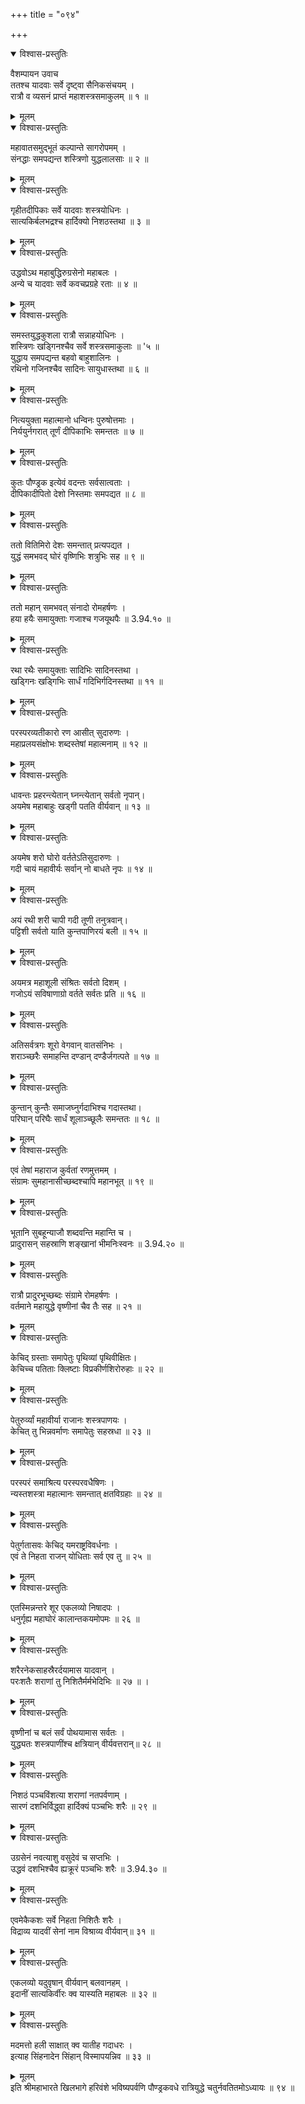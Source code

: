+++
title = "०९४"

+++

<details open><summary>विश्वास-प्रस्तुतिः</summary>

वैशम्पायन उवाच  
ततश्च यादवाः सर्वे दृष्ट्वा सैनिकसंचयम् ।  
रात्रौ व व्यसनं प्राप्तं महाशस्त्रसमाकुलम् ॥ १ ॥
</details>

<details><summary>मूलम्</summary>

वैशम्पायन उवाच  
ततश्च यादवाः सर्वे दृष्ट्वा सैनिकसंचयम् ।  
रात्रौ व व्यसनं प्राप्तं महाशस्त्रसमाकुलम् ॥ १ ॥
</details>

<details open><summary>विश्वास-प्रस्तुतिः</summary>

महावातसमुद्भूतं कल्पान्ते सागरोपमम् ।  
संनद्धाः समपद्यन्त शस्त्रिणो युद्धलालसाः ॥ २ ॥
</details>

<details><summary>मूलम्</summary>

महावातसमुद्भूतं कल्पान्ते सागरोपमम् ।  
संनद्धाः समपद्यन्त शस्त्रिणो युद्धलालसाः ॥ २ ॥
</details>

<details open><summary>विश्वास-प्रस्तुतिः</summary>

गृहीतदीपिकाः सर्वे यादवाः शस्त्रयोधिनः ।  
सात्यकिर्बलभद्रश्च हार्दिक्यो निशठस्तथा ॥ ३ ॥
</details>

<details><summary>मूलम्</summary>

गृहीतदीपिकाः सर्वे यादवाः शस्त्रयोधिनः ।  
सात्यकिर्बलभद्रश्च हार्दिक्यो निशठस्तथा ॥ ३ ॥
</details>

<details open><summary>विश्वास-प्रस्तुतिः</summary>

उद्धवोऽथ महाबुद्धिरुग्रसेनो महाबलः ।  
अन्ये च यादवाः सर्वे कवचप्रग्रहे रताः ॥ ४ ॥
</details>

<details><summary>मूलम्</summary>

उद्धवोऽथ महाबुद्धिरुग्रसेनो महाबलः ।  
अन्ये च यादवाः सर्वे कवचप्रग्रहे रताः ॥ ४ ॥
</details>

<details open><summary>विश्वास-प्रस्तुतिः</summary>

समस्तयुद्धकुशला रात्रौ सन्नाहयोधिनः ।  
शस्त्रिणः खड्गिनश्चैव सर्वे शस्त्रसमाकुलाः ॥ '५ ॥  
युद्धाय समपद्यन्त बहवो बाहुशालिनः ।  
रथिनो गजिनश्चैव सादिनः सायुधास्तथा ॥ ६ ॥
</details>

<details><summary>मूलम्</summary>

समस्तयुद्धकुशला रात्रौ सन्नाहयोधिनः ।  
शस्त्रिणः खड्गिनश्चैव सर्वे शस्त्रसमाकुलाः ॥ '५ ॥  
युद्धाय समपद्यन्त बहवो बाहुशालिनः ।  
रथिनो गजिनश्चैव सादिनः सायुधास्तथा ॥ ६ ॥
</details>

<details open><summary>विश्वास-प्रस्तुतिः</summary>

नित्ययुक्ता महात्मानो धन्विनः पुरुषोत्तमाः ।  
निर्ययुर्नगरात् तूर्णं दीपिकाभिः समन्ततः ॥ ७ ॥
</details>

<details><summary>मूलम्</summary>

नित्ययुक्ता महात्मानो धन्विनः पुरुषोत्तमाः ।  
निर्ययुर्नगरात् तूर्णं दीपिकाभिः समन्ततः ॥ ७ ॥
</details>

<details open><summary>विश्वास-प्रस्तुतिः</summary>

कुतः पौण्ड्रक इत्येवं वदन्तः सर्वसात्वताः ।  
दीपिकादीपितो देशो निस्तमाः समपद्यत ॥ ८ ॥
</details>

<details><summary>मूलम्</summary>

कुतः पौण्ड्रक इत्येवं वदन्तः सर्वसात्वताः ।  
दीपिकादीपितो देशो निस्तमाः समपद्यत ॥ ८ ॥
</details>

<details open><summary>विश्वास-प्रस्तुतिः</summary>

ततो वितिमिरो देशः समन्तात् प्रत्यपद्यत ।  
युद्धं समभवद् घोरं वृष्णिभिः शत्रुभिः सह ॥ ९ ॥
</details>

<details><summary>मूलम्</summary>

ततो वितिमिरो देशः समन्तात् प्रत्यपद्यत ।  
युद्धं समभवद् घोरं वृष्णिभिः शत्रुभिः सह ॥ ९ ॥
</details>

<details open><summary>विश्वास-प्रस्तुतिः</summary>

ततो महान् समभवत् संनादो रोमहर्षणः ।  
हया हयैः समायुक्ताः गजाश्च गजयूथपैः ॥ 3.94.१० ॥
</details>

<details><summary>मूलम्</summary>

ततो महान् समभवत् संनादो रोमहर्षणः ।  
हया हयैः समायुक्ताः गजाश्च गजयूथपैः ॥ 3.94.१० ॥
</details>

<details open><summary>विश्वास-प्रस्तुतिः</summary>

रथा रथैः समायुक्ताः सादिभिः सादिनस्तथा ।  
खड्गिनः खड्गिभिः सार्धं गदिभिर्गदिनस्तथा ॥ ११ ॥
</details>

<details><summary>मूलम्</summary>

रथा रथैः समायुक्ताः सादिभिः सादिनस्तथा ।  
खड्गिनः खड्गिभिः सार्धं गदिभिर्गदिनस्तथा ॥ ११ ॥
</details>

<details open><summary>विश्वास-प्रस्तुतिः</summary>

परस्परव्यतीकारो रण आसीत् सुदारुणः ।  
महाप्रलयसंक्षोभः शब्दस्तेषां महात्मनाम् ॥ १२ ॥
</details>

<details><summary>मूलम्</summary>

परस्परव्यतीकारो रण आसीत् सुदारुणः ।  
महाप्रलयसंक्षोभः शब्दस्तेषां महात्मनाम् ॥ १२ ॥
</details>

<details open><summary>विश्वास-प्रस्तुतिः</summary>

धावन्तः प्रहरन्त्येतान् घ्नन्त्येतान् सर्वतो नृपान्।  
अयमेष महाबाहुः खड्गी पतति वीर्यवान् ॥ १३ ॥
</details>

<details><summary>मूलम्</summary>

धावन्तः प्रहरन्त्येतान् घ्नन्त्येतान् सर्वतो नृपान्।  
अयमेष महाबाहुः खड्गी पतति वीर्यवान् ॥ १३ ॥
</details>

<details open><summary>विश्वास-प्रस्तुतिः</summary>

अयमेष शरो घोरो वर्ततेऽतिसुदारुणः ।  
गदी चायं महावीर्यः सर्वान् नो बाधते नृपः ॥ १४ ॥
</details>

<details><summary>मूलम्</summary>

अयमेष शरो घोरो वर्ततेऽतिसुदारुणः ।  
गदी चायं महावीर्यः सर्वान् नो बाधते नृपः ॥ १४ ॥
</details>

<details open><summary>विश्वास-प्रस्तुतिः</summary>

अयं रथी शरी चापी गदी तूणी तनुत्रवान्।  
पट्टिशी सर्वतो याति कुन्तपाणिरयं बली ॥ १५ ॥
</details>

<details><summary>मूलम्</summary>

अयं रथी शरी चापी गदी तूणी तनुत्रवान्।  
पट्टिशी सर्वतो याति कुन्तपाणिरयं बली ॥ १५ ॥
</details>

<details open><summary>विश्वास-प्रस्तुतिः</summary>

अयमत्र महाशूली संश्रितः सर्वतो दिशम् ।  
गजोऽयं सविषाणाग्रो वर्तते सर्वतः प्रति ॥ १६ ॥
</details>

<details><summary>मूलम्</summary>

अयमत्र महाशूली संश्रितः सर्वतो दिशम् ।  
गजोऽयं सविषाणाग्रो वर्तते सर्वतः प्रति ॥ १६ ॥
</details>

<details open><summary>विश्वास-प्रस्तुतिः</summary>

अतिसर्वत्रगः शूरो वेगवान् वातसंनिभः ।  
शराञ्च्छरैः समाहन्ति दण्डान् दण्डैर्जगत्पते ॥ १७ ॥
</details>

<details><summary>मूलम्</summary>

अतिसर्वत्रगः शूरो वेगवान् वातसंनिभः ।  
शराञ्च्छरैः समाहन्ति दण्डान् दण्डैर्जगत्पते ॥ १७ ॥
</details>

<details open><summary>विश्वास-प्रस्तुतिः</summary>

कुन्तान् कुन्तैः समाजघ्नुर्गदाभिश्च गदास्तथा।  
परिघान् परिघैः सार्धं शूलाञ्च्छूलैः समन्ततः ॥ १८ ॥
</details>

<details><summary>मूलम्</summary>

कुन्तान् कुन्तैः समाजघ्नुर्गदाभिश्च गदास्तथा।  
परिघान् परिघैः सार्धं शूलाञ्च्छूलैः समन्ततः ॥ १८ ॥
</details>

<details open><summary>विश्वास-प्रस्तुतिः</summary>

एवं तेषां महाराज कुर्वतां रणमुत्तमम् ।  
संग्रामः सुमहानासीच्छब्दश्चापि महानभूत् ॥ १९ ॥
</details>

<details><summary>मूलम्</summary>

एवं तेषां महाराज कुर्वतां रणमुत्तमम् ।  
संग्रामः सुमहानासीच्छब्दश्चापि महानभूत् ॥ १९ ॥
</details>

<details open><summary>विश्वास-प्रस्तुतिः</summary>

भूतानि सुबहून्याजौ शब्दवन्ति महान्ति च ।  
प्रादुरासन् सहस्राणि शङ्खानां भीमनिःस्वनः ॥ 3.94.२० ॥
</details>

<details><summary>मूलम्</summary>

भूतानि सुबहून्याजौ शब्दवन्ति महान्ति च ।  
प्रादुरासन् सहस्राणि शङ्खानां भीमनिःस्वनः ॥ 3.94.२० ॥
</details>

<details open><summary>विश्वास-प्रस्तुतिः</summary>

रात्रौ प्रादुरभूच्छब्दः संग्रामे रोमहर्षणः ।  
वर्तमाने महायुद्धे वृष्णीनां चैव तैः सह ॥ २१ ॥
</details>

<details><summary>मूलम्</summary>

रात्रौ प्रादुरभूच्छब्दः संग्रामे रोमहर्षणः ।  
वर्तमाने महायुद्धे वृष्णीनां चैव तैः सह ॥ २१ ॥
</details>

<details open><summary>विश्वास-प्रस्तुतिः</summary>

केचिद् ग्रस्ताः समापेतुः पृथिव्यां पृथिवीक्षितः।  
केचिच्च पतिताः क्लिष्टाः विप्रकीर्णशिरोरुहाः ॥ २२ ॥
</details>

<details><summary>मूलम्</summary>

केचिद् ग्रस्ताः समापेतुः पृथिव्यां पृथिवीक्षितः।  
केचिच्च पतिताः क्लिष्टाः विप्रकीर्णशिरोरुहाः ॥ २२ ॥
</details>

<details open><summary>विश्वास-प्रस्तुतिः</summary>

पेतुरुर्व्यां महावीर्या राजानः शस्त्रपाणयः ।  
केचित् तु भिन्नवर्माणः समापेतुः सहस्रधा ॥ २३ ॥
</details>

<details><summary>मूलम्</summary>

पेतुरुर्व्यां महावीर्या राजानः शस्त्रपाणयः ।  
केचित् तु भिन्नवर्माणः समापेतुः सहस्रधा ॥ २३ ॥
</details>

<details open><summary>विश्वास-प्रस्तुतिः</summary>

परस्परं समाश्रित्य परस्परवधैषिणः ।  
न्यस्तशस्त्रा महात्मानः समन्तात् क्षतविग्रहाः ॥ २४ ॥
</details>

<details><summary>मूलम्</summary>

परस्परं समाश्रित्य परस्परवधैषिणः ।  
न्यस्तशस्त्रा महात्मानः समन्तात् क्षतविग्रहाः ॥ २४ ॥
</details>

<details open><summary>विश्वास-प्रस्तुतिः</summary>

पेतुर्गतासवः केचिद् यमराष्ट्रविवर्धनाः ।  
एवं ते निहता राजन् योधिताः सर्व एव तु ॥ २५ ॥
</details>

<details><summary>मूलम्</summary>

पेतुर्गतासवः केचिद् यमराष्ट्रविवर्धनाः ।  
एवं ते निहता राजन् योधिताः सर्व एव तु ॥ २५ ॥
</details>

<details open><summary>विश्वास-प्रस्तुतिः</summary>

एतस्मिन्नन्तरे शूर एकलव्यो निषादपः ।  
धनुर्गृह्य महाघोरं कालान्तकयमोपमः ॥ २६ ॥
</details>

<details><summary>मूलम्</summary>

एतस्मिन्नन्तरे शूर एकलव्यो निषादपः ।  
धनुर्गृह्य महाघोरं कालान्तकयमोपमः ॥ २६ ॥
</details>

<details open><summary>विश्वास-प्रस्तुतिः</summary>

शरैरनेकसाहस्रैरर्दयामास यादवान् ।  
परःशतैः शराणां तु निशितैर्मर्मभेदिभिः ॥ २७ ॥ ।
</details>

<details><summary>मूलम्</summary>

शरैरनेकसाहस्रैरर्दयामास यादवान् ।  
परःशतैः शराणां तु निशितैर्मर्मभेदिभिः ॥ २७ ॥ ।
</details>

<details open><summary>विश्वास-प्रस्तुतिः</summary>

वृष्णीनां च बलं सर्वं पोथयामास सर्वतः ।  
युद्ध्यतः शस्त्रपाणींश्च क्षत्रियान् वीर्यवत्तरान्॥ २८ ॥
</details>

<details><summary>मूलम्</summary>

वृष्णीनां च बलं सर्वं पोथयामास सर्वतः ।  
युद्ध्यतः शस्त्रपाणींश्च क्षत्रियान् वीर्यवत्तरान्॥ २८ ॥
</details>

<details open><summary>विश्वास-प्रस्तुतिः</summary>

निशठं पञ्चविंशत्या शराणां नतपर्वणाम् ।  
सारणं दशभिर्विद्ध्वा हार्दिक्यं पञ्चभिः शरैः ॥ २९ ॥
</details>

<details><summary>मूलम्</summary>

निशठं पञ्चविंशत्या शराणां नतपर्वणाम् ।  
सारणं दशभिर्विद्ध्वा हार्दिक्यं पञ्चभिः शरैः ॥ २९ ॥
</details>

<details open><summary>विश्वास-प्रस्तुतिः</summary>

उग्रसेनं नवत्याशु वसुदेवं च सप्तभिः ।  
उद्धवं दशभिश्चैव ह्यक्रूरं पञ्चभिः शरैः ॥ 3.94.३० ॥
</details>

<details><summary>मूलम्</summary>

उग्रसेनं नवत्याशु वसुदेवं च सप्तभिः ।  
उद्धवं दशभिश्चैव ह्यक्रूरं पञ्चभिः शरैः ॥ 3.94.३० ॥
</details>

<details open><summary>विश्वास-प्रस्तुतिः</summary>

एवमेकैकशः सर्वे निहता निशितैः शरैः ।  
विद्राव्य यादवीं सेनां नाम विश्राव्य वीर्यवान्॥ ३१ ॥
</details>

<details><summary>मूलम्</summary>

एवमेकैकशः सर्वे निहता निशितैः शरैः ।  
विद्राव्य यादवीं सेनां नाम विश्राव्य वीर्यवान्॥ ३१ ॥
</details>

<details open><summary>विश्वास-प्रस्तुतिः</summary>

एकलव्यो यदुवृषान् वीर्यवान् बलवानहम् ।  
इदानीं सात्यकिर्वीरः क्व यास्यति महाबलः ॥ ३२ ॥
</details>

<details><summary>मूलम्</summary>

एकलव्यो यदुवृषान् वीर्यवान् बलवानहम् ।  
इदानीं सात्यकिर्वीरः क्व यास्यति महाबलः ॥ ३२ ॥
</details>

<details open><summary>विश्वास-प्रस्तुतिः</summary>

मदमत्तो हली साक्षात् क्व यातीह गदाधरः ।  
इत्याह सिंहनादेन सिंहान् विस्मापयन्निव ॥ ३३ ॥
</details>

<details><summary>मूलम्</summary>

मदमत्तो हली साक्षात् क्व यातीह गदाधरः ।  
इत्याह सिंहनादेन सिंहान् विस्मापयन्निव ॥ ३३ ॥
</details>
इति श्रीमहाभारते खिलभागे हरिवंशे भविष्यपर्वणि पौण्ड्रकवधे रात्रियुद्धे चतुर्नवतितमोऽध्यायः ॥ ९४ ॥